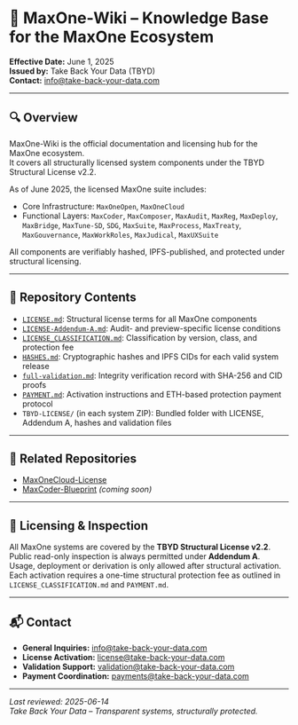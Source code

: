 # 📘 MaxOne-Wiki – Knowledge Base for the MaxOne Ecosystem

**Effective Date:** June 1, 2025  
**Issued by:** Take Back Your Data (TBYD)  
**Contact:** info@take-back-your-data.com

---

## 🔍 Overview

MaxOne-Wiki is the official documentation and licensing hub for the MaxOne ecosystem.  
It covers all structurally licensed system components under the TBYD Structural License v2.2.

As of June 2025, the licensed MaxOne suite includes:

- Core Infrastructure: `MaxOneOpen`, `MaxOneCloud`
- Functional Layers: `MaxCoder`, `MaxComposer`, `MaxAudit`, `MaxReg`, `MaxDeploy`, `MaxBridge`, `MaxTune-SD`, `SDG`, `MaxSuite`, `MaxProcess`, `MaxTreaty`, `MaxGouvernance`, `MaxWorkRoles`, `MaxJudical`, `MaxUXSuite`

All components are verifiably hashed, IPFS-published, and protected under structural licensing.

---

## 📂 Repository Contents

- [`LICENSE.md`](./LICENSE.md): Structural license terms for all MaxOne components  
- [`LICENSE-Addendum-A.md`](./LICENSE-Addendum-A.md): Audit- and preview-specific license conditions  
- [`LICENSE_CLASSIFICATION.md`](./LICENSE_CLASSIFICATION.md): Classification by version, class, and protection fee  
- [`HASHES.md`](./HASHES.md): Cryptographic hashes and IPFS CIDs for each valid system release  
- [`full-validation.md`](./full-validation.md): Integrity verification record with SHA-256 and CID proofs  
- [`PAYMENT.md`](./PAYMENT.md): Activation instructions and ETH-based protection payment protocol  
- `TBYD-LICENSE/` (in each system ZIP): Bundled folder with LICENSE, Addendum A, hashes and validation files

---

## 🔗 Related Repositories

- [MaxOneCloud-License](https://github.com/TBYD-SAC/MaxOneCloud-License)  
- [MaxCoder-Blueprint](https://github.com/TBYD-SAC/MaxCoder-Blueprint) *(coming soon)*

---

## 📄 Licensing & Inspection

All MaxOne systems are covered by the **TBYD Structural License v2.2**.  
Public read-only inspection is always permitted under **Addendum A**.  
Usage, deployment or derivation is only allowed after structural activation.  
Each activation requires a one-time structural protection fee as outlined in `LICENSE_CLASSIFICATION.md` and `PAYMENT.md`.

---

## 📬 Contact

- **General Inquiries:** info@take-back-your-data.com  
- **License Activation:** license@take-back-your-data.com  
- **Validation Support:** validation@take-back-your-data.com  
- **Payment Coordination:** payments@take-back-your-data.com

---

_Last reviewed: 2025-06-14_  
_Take Back Your Data – Transparent systems, structurally protected._
